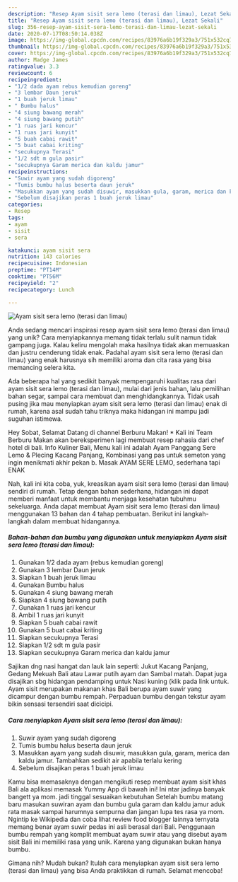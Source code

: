 ```yaml
---
description: "Resep Ayam sisit sera lemo (terasi dan limau), Lezat Sekali"
title: "Resep Ayam sisit sera lemo (terasi dan limau), Lezat Sekali"
slug: 356-resep-ayam-sisit-sera-lemo-terasi-dan-limau-lezat-sekali
date: 2020-07-17T08:50:14.038Z
image: https://img-global.cpcdn.com/recipes/83976a6b19f329a3/751x532cq70/ayam-sisit-sera-lemo-terasi-dan-limau-foto-resep-utama.jpg
thumbnail: https://img-global.cpcdn.com/recipes/83976a6b19f329a3/751x532cq70/ayam-sisit-sera-lemo-terasi-dan-limau-foto-resep-utama.jpg
cover: https://img-global.cpcdn.com/recipes/83976a6b19f329a3/751x532cq70/ayam-sisit-sera-lemo-terasi-dan-limau-foto-resep-utama.jpg
author: Madge James
ratingvalue: 3.3
reviewcount: 6
recipeingredient:
- "1/2 dada ayam rebus kemudian goreng"
- "3 lembar Daun jeruk"
- "1 buah jeruk limau"
- " Bumbu halus"
- "4 siung bawang merah"
- "4 siung bawang putih"
- "1 ruas jari kencur"
- "1 ruas jari kunyit"
- "5 buah cabai rawit"
- "5 buat cabai kriting"
- "secukupnya Terasi"
- "1/2 sdt m gula pasir"
- "secukupnya Garam merica dan kaldu jamur"
recipeinstructions:
- "Suwir ayam yang sudah digoreng"
- "Tumis bumbu halus beserta daun jeruk"
- "Masukkan ayam yang sudah disuwir, masukkan gula, garam, merica dan kaldu jamur. Tambahkan sedikit air apabila terlalu kering"
- "Sebelum disajikan peras 1 buah jeruk limau"
categories:
- Resep
tags:
- ayam
- sisit
- sera

katakunci: ayam sisit sera 
nutrition: 143 calories
recipecuisine: Indonesian
preptime: "PT14M"
cooktime: "PT56M"
recipeyield: "2"
recipecategory: Lunch

---
```



![Ayam sisit sera lemo (terasi dan limau)](https://img-global.cpcdn.com/recipes/83976a6b19f329a3/751x532cq70/ayam-sisit-sera-lemo-terasi-dan-limau-foto-resep-utama.jpg)

Anda sedang mencari inspirasi resep ayam sisit sera lemo (terasi dan limau) yang unik? Cara menyiapkannya memang tidak terlalu sulit namun tidak gampang juga. Kalau keliru mengolah maka hasilnya tidak akan memuaskan dan justru cenderung tidak enak. Padahal ayam sisit sera lemo (terasi dan limau) yang enak harusnya sih memiliki aroma dan cita rasa yang bisa memancing selera kita.

Ada beberapa hal yang sedikit banyak mempengaruhi kualitas rasa dari ayam sisit sera lemo (terasi dan limau), mulai dari jenis bahan, lalu pemilihan bahan segar, sampai cara membuat dan menghidangkannya. Tidak usah pusing jika mau menyiapkan ayam sisit sera lemo (terasi dan limau) enak di rumah, karena asal sudah tahu triknya maka hidangan ini mampu jadi suguhan istimewa.

Hey Sobat, Selamat Datang di channel Berburu Makan! * Kali ini Team Berburu Makan akan bereksperimen lagi membuat resep rahasia dari chef hotel di bali. Info Kuliner Bali, Menu kali ini adalah Ayam Panggang Sere Lemo &amp; Plecing Kacang Panjang, Kombinasi yang pas untuk semeton yang ingin menikmati akhir pekan b. Masak AYAM SERE LEMO, sederhana tapi ENAK


Nah, kali ini kita coba, yuk, kreasikan ayam sisit sera lemo (terasi dan limau) sendiri di rumah. Tetap dengan bahan sederhana, hidangan ini dapat memberi manfaat untuk membantu menjaga kesehatan tubuhmu sekeluarga. Anda dapat membuat Ayam sisit sera lemo (terasi dan limau) menggunakan 13 bahan dan 4 tahap pembuatan. Berikut ini langkah-langkah dalam membuat hidangannya.

<!--inarticleads1-->

##### Bahan-bahan dan bumbu yang digunakan untuk menyiapkan Ayam sisit sera lemo (terasi dan limau):

1. Gunakan 1/2 dada ayam (rebus kemudian goreng)
1. Gunakan 3 lembar Daun jeruk
1. Siapkan 1 buah jeruk limau
1. Gunakan  Bumbu halus
1. Gunakan 4 siung bawang merah
1. Siapkan 4 siung bawang putih
1. Gunakan 1 ruas jari kencur
1. Ambil 1 ruas jari kunyit
1. Siapkan 5 buah cabai rawit
1. Gunakan 5 buat cabai kriting
1. Siapkan secukupnya Terasi
1. Siapkan 1/2 sdt m gula pasir
1. Siapkan secukupnya Garam merica dan kaldu jamur


Sajikan dng nasi hangat dan lauk lain seperti: Jukut Kacang Panjang, Gedang Mekuah Bali atau Lawar putih ayam dan Sambal matah. Dapat juga disajikan sbg hidangan pendamping untuk Nasi kuning (klik pada link untuk. Ayam sisit merupakan makanan khas Bali berupa ayam suwir yang dicampur dengan bumbu rempah. Perpaduan bumbu dengan tekstur ayam bikin sensasi tersendiri saat dicicipi. 

<!--inarticleads2-->

##### Cara menyiapkan Ayam sisit sera lemo (terasi dan limau):

1. Suwir ayam yang sudah digoreng
1. Tumis bumbu halus beserta daun jeruk
1. Masukkan ayam yang sudah disuwir, masukkan gula, garam, merica dan kaldu jamur. Tambahkan sedikit air apabila terlalu kering
1. Sebelum disajikan peras 1 buah jeruk limau


Kamu bisa memasaknya dengan mengikuti resep membuat ayam sisit khas Bali ala aplikasi memasak Yummy App di bawah ini! Ini ntar jadinya banyak bangett ya mom. jadi tinggal sesuaikan kebutuhan Setelah bumbu matang baru masukan suwiran ayam dan bumbu gula garam dan kaldu jamur aduk rata masak sampai harumnya sempurna dan jangan lupa tes rasa ya mom. Ngintip ke Wikipedia dan coba lihat review food blogger lainnya ternyata memang benar ayam suwir pedas ini asli berasal dari Bali. Penggunaan bumbu rempah yang komplit membuat ayam suwir atau yang disebut ayam sisit Bali ini memiliki rasa yang unik. Karena yang digunakan bukan hanya bumbu. 

Gimana nih? Mudah bukan? Itulah cara menyiapkan ayam sisit sera lemo (terasi dan limau) yang bisa Anda praktikkan di rumah. Selamat mencoba!
